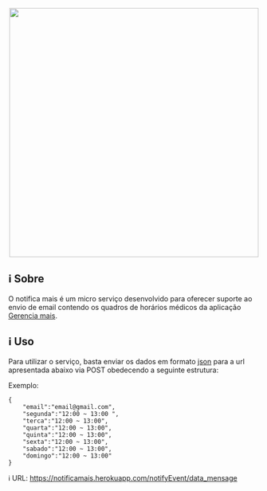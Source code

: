 <p align="center"><a href="image" target="_blank"><img width="500"src="https://i.imgur.com/Psoo5PH.png"></a></p>
<p align="center">

## ℹ️ Sobre
O notifica mais é um micro serviço desenvolvido para oferecer suporte ao envio de email contendo os quadros de horários médicos da aplicação [Gerencia mais](https://github.com/fga-gpp-mds/2018.1_Gerencia_mais).

## ℹ️ Uso
Para utilizar o serviço, basta enviar os dados em formato [json](https://www.json.org/json-pt.html) para a url apresentada abaixo via POST obedecendo a seguinte estrutura:

Exemplo:
```Terminal
{
    "email":"email@gmail.com", 
    "segunda":"12:00 ~ 13:00 ",
    "terca":"12:00 ~ 13:00",
    "quarta":"12:00 ~ 13:00",
    "quinta":"12:00 ~ 13:00",
    "sexta":"12:00 ~ 13:00",
    "sabado":"12:00 ~ 13:00",
    "domingo":"12:00 ~ 13:00"
}
```
ℹ️ URL: https://notificamais.herokuapp.com/notifyEvent/data_mensage

